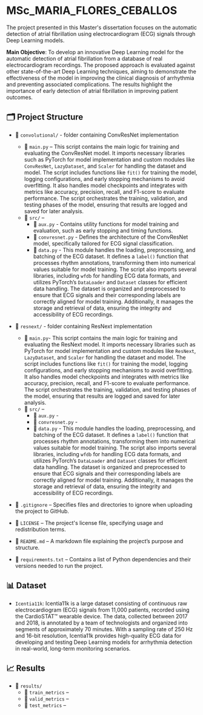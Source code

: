 # MSc_MARIA_FLORES_CEBALLOS

The project presented in this Master's dissertation focuses on the automatic detection of atrial fibrillation using electrocardiogram (ECG) signals through Deep Learning models.

**Main Objective**: To develop an innovative Deep Learning model for the automatic detection of atrial fibrillation from a database of real electrocardiogram recordings. The proposed approach is evaluated against other state-of-the-art Deep Learning techniques, aiming to demonstrate the effectiveness of the model in improving the clinical diagnosis of arrhythmia and preventing associated complications. The results highlight the importance of early detection of atrial fibrillation in improving patient outcomes.

## 🗂️ **Project Structure**

- 📁 `convolutional/` - folder containing ConvResNet implementation
    - 📜 `main.py` – This script contains the main logic for training and evaluating the ConvResNet model. It imports necessary libraries such as PyTorch for model implementation and custom modules like `ConvResNet`, `LazyDataset`, and `Scaler` for handling the dataset and model. The script includes functions like `fit()` for training the model, logging configurations, and early stopping mechanisms to avoid overfitting. It also handles model checkpoints and integrates with metrics like accuracy, precision, recall, and F1-score to evaluate performance. The script orchestrates the training, validation, and testing phases of the model, ensuring that results are logged and saved for later analysis.
    - 📁 `src/` – 
        - 📜 `aux.py` - Contains utility functions for model training and evaluation, such as early stopping and timing functions.
        - 📜 `convresnet.py` - Defines the architecture of the ConvResNet model, specifically tailored for ECG signal classification.
        - 📜 `data.py` - This module handles the loading, preprocessing, and batching of the ECG dataset. It defines a `label()` function that processes rhythm annotations, transforming them into numerical values suitable for model training. The script also imports several libraries, including `wfdb` for handling ECG data formats, and utilizes PyTorch’s `DataLoader` and `Dataset` classes for efficient data handling. The dataset is organized and preprocessed to ensure that ECG signals and their corresponding labels are correctly aligned for model training. Additionally, it manages the storage and retrieval of data, ensuring the integrity and accessibility of ECG recordings.

- 📁 `resnext/` - folder containing ResNext implementation
    - 📜 `main.py`- This script contains the main logic for training and evaluating the ResNext model. It imports necessary libraries such as PyTorch for model implementation and custom modules like `ResNext`, `LazyDataset`, and `Scaler` for handling the dataset and model. The script includes functions like `fit()` for training the model, logging configurations, and early stopping mechanisms to avoid overfitting. It also handles model checkpoints and integrates with metrics like accuracy, precision, recall, and F1-score to evaluate performance. The script orchestrates the training, validation, and testing phases of the model, ensuring that results are logged and saved for later analysis.
    - 📁 `src/` – 
        - 📜 `aux.py` - 
        - 📜 `convresnet.py` -
        - 📜 `data.py` - This module handles the loading, preprocessing, and batching of the ECG dataset. It defines a `label()` function that processes rhythm annotations, transforming them into numerical values suitable for model training. The script also imports several libraries, including `wfdb` for handling ECG data formats, and utilizes PyTorch’s `DataLoader` and `Dataset` classes for efficient data handling. The dataset is organized and preprocessed to ensure that ECG signals and their corresponding labels are correctly aligned for model training. Additionally, it manages the storage and retrieval of data, ensuring the integrity and accessibility of ECG recordings.
- 📄 `.gitignore` – Specifies files and directories to ignore when uploading the project to GitHub.
- 📄 `LICENSE` – The project's license file, specifying usage and redistribution terms.
- 📄 `README.md` – A markdown file explaining the project’s purpose and structure.
- 📄 `requirements.txt` – Contains a list of Python dependencies and their versions needed to run the project.

## 📊 Dataset
- `Icentia11k`: Icentia11k is a large dataset consisting of continuous raw electrocardiogram (ECG) signals from 11,000 patients, recorded using the CardioSTAT™ wearable device. The data, collected between 2017 and 2018, is annotated by a team of technologists and organized into segments of approximately 70 minutes. With a sampling rate of 250 Hz and 16-bit resolution, Icentia11k provides high-quality ECG data for developing and testing Deep Learning models for arrhythmia detection in real-world, long-term monitoring scenarios.

## 📈 Results
- 📁 `results/`
    - 📓 `train_metrics` – 
    - 📓 `valid_metrics` – 
    - 📓 `test_metrics` – 

